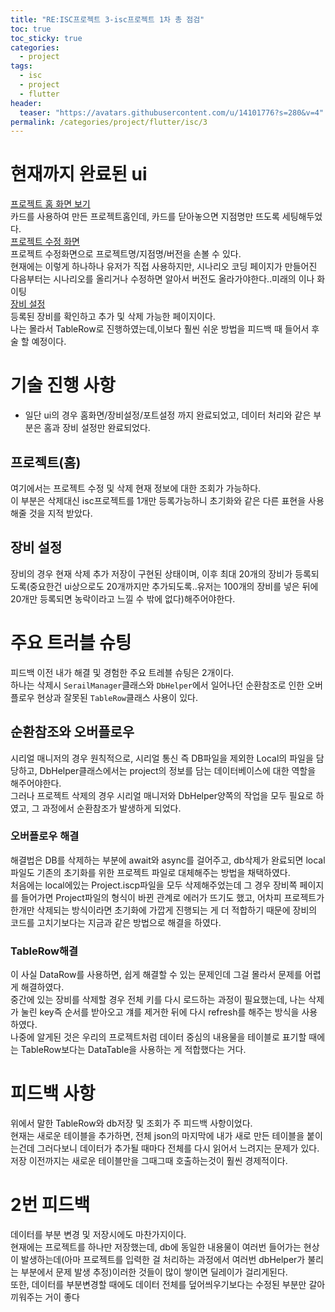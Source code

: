 ```yaml
---
title: "RE:ISC프로젝트 3-isc프로젝트 1차 총 점검"
toc: true
toc_sticky: true
categories:
  - project
tags:
  - isc
  - project
  - flutter
header:
  teaser: "https://avatars.githubusercontent.com/u/14101776?s=280&v=4"
permalink: /categories/project/flutter/isc/3
---
```

# 현재까지 완료된 ui
[프로젝트 홈 화면 보기](https://thumb2.photo.mybox.naver.com/3472591279816832060?type=m1280_1280_2&nocache=1035182411)<br>
카드를 사용하여 만든 프로젝트홈인데, 카드를 닫아놓으면 지점명만 뜨도록 세팅해두었다.<br>
[프로젝트 수정 화면](https://thumb2.photo.mybox.naver.com/3472591279819971644?type=m1280_1280_2&nocache=5535182411)<br>
프로젝트 수정화면으로 프로젝트명/지점명/버전을 손볼 수 있다.<br>
현재에는 이렇게 하나하나 유저가 직접 사용하지만, 시나리오 코딩 페이지가 만들어진 다음부터는 시나리오를 올리거나 수정하면 알아서 버전도 올라가야한다..미래의 이나 화이팅<br>
[장비 설정](https://thumb2.photo.mybox.naver.com/3472591279827713340?type=m1280_1280_2&nocache=4437182411)<br>
등록된 장비를 확인하고 추가 및 삭제 가능한 페이지이다.<br>
나는 몰라서 TableRow로 진행하였는데,이보다 훨씬 쉬운 방법을 피드백 때 들어서 후술 할 예정이다.
# 기술 진행 사항
- 일단 ui의 경우 홈화면/장비설정/포트설정 까지 완료되었고, 데이터 처리와 같은 부분은 홈과 장비 설정만 완료되었다.<br>
## 프로젝트(홈)
여기에서는 프로젝트 수정 및 삭제 현재 정보에 대한 조회가 가능하다.<br>
이 부분은 삭제대신 isc프로젝트를 1개만 등록가능하니 초기화와 같은 다른 표현을 사용해줄 것을 지적 받았다.
## 장비 설정
장비의 경우 현재 삭제 추가 저장이 구현된 상태이며, 이후 최대 20개의 장비가 등록되도록(중요한건 ui상으로도 20개까지만 추가되도록..유저는 100개의 장비를 넣은 뒤에 20개만 등록되면 농락이라고 느낄 수 밖에 없다)해주어야한다.
# 주요 트러블 슈팅
피드백 이전 내가 해결 및 경험한 주요 트레블 슈팅은 2개이다.<br>
하나는 삭제시 `SerailManager`클래스와 `DbHelper`에서 일어나던 순환참조로 인한 오버플로우 현상과 잘못된 `TableRow`클래스 사용이 있다.
## 순환참조와 오버플로우
시리얼 매니저의 경우 원칙적으로, 시리얼 통신 즉 DB파일을 제외한 Local의 파일을 담당하고, DbHelper클래스에서는 project의 정보를 담는 데이터베이스에 대한 역할을 해주어야한다.<br>
그러나 프로젝트 삭제의 경우 시리얼 매니저와 DbHelper양쪽의 작업을 모두 필요로 하였고, 그 과정에서 순환참조가 발생하게 되었다.
### 오버플로우 해결
해결법은 DB를 삭제하는 부분에 await와 async를 걸어주고, db삭제가 완료되면 local파일도 기존의 초기화를 위한 프로젝트 파일로 대체해주는 방법을 채택하였다.<br>
처음에는 local에있는 Project.iscp파일을 모두 삭제해주었는데 그 경우 장비쪽 페이지를 들어가면 Project파일의 형식이 바뀐 관계로 에러가 뜨기도 했고, 어차피 프로젝트가 한개만 삭제되는 방식이라면 초기화에 가깝게 진행되는 게 더 적합하기 때문에 장비의 코드를 고치기보다는 지금과 같은 방법으로 해결을 하였다.
### TableRow해결
이 사실 DataRow를 사용하면, 쉽게 해결할 수 있는 문제인데 그걸 몰라서 문제를 어렵게 해결하였다.<br>
중간에 있는 장비를 삭제할 경우 전체 키를 다시 로드하는 과정이 필요했는데, 나는 삭제가 눌린 key즉 순서를 받아오고 걔를 제거한 뒤에 다시 refresh를 해주는 방식을 사용하였다.<br>
나중에 알게된 것은 우리의 프로젝트처럼 데이터 중심의 내용물을 테이블로 표기할 때에는 TableRow보다는 DataTable을 사용하는 게 적합했다는 거다.
# 피드백 사항
위에서 말한 TableRow와 db저장 및 조회가 주 피드백 사항이었다.<br>
현재는 새로운 테이블을 추가하면, 전체 json의 마지막에 내가 새로 만든 테이블을 붙이는건데 그러다보니 데이터가 추가될 때마다 전체를 다시 읽어서 느려지는 문제가 있다.<br>
저장 이전까지는 새로운 테이블만을 그때그때 호출하는것이 훨씬 경제적이다.
# 2번 피드백
데이터를 부분 변경 및 저장시에도 마찬가지이다.<br>
현재에는 프로젝트를 하나만 저장했는데, db에 동일한 내용물이 여러번 들어가는 현상이 발생하는데(아마 프로젝트를 입력한 걸 처리하는 과정에서 여러번 dbHelper가 불리는 부분에서 문제 발생 추정)이러한 것들이 많이 쌓이면 딜레이가 걸리게된다.<br>
또한, 데이터를 부분변경할 때에도 데이터 전체를 덮어씌우기보다는 수정된 부분만 갈아끼워주는 거이 좋다
